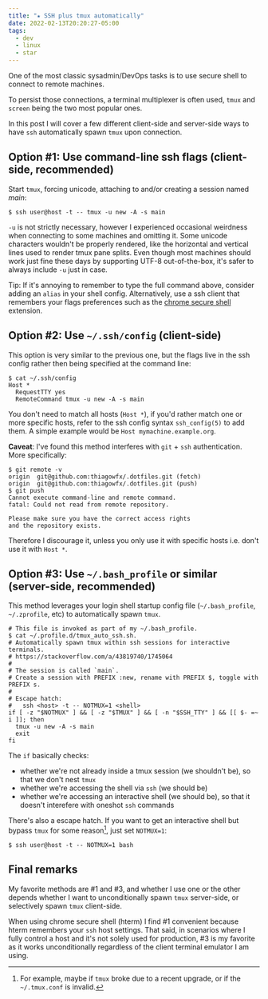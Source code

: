 ```yaml
---
title: "★ SSH plus tmux automatically"
date: 2022-02-13T20:20:27-05:00
tags:
  - dev
  - linux
  - star
---
```


One of the most classic sysadmin/DevOps tasks is to use secure shell to connect to remote machines.

To persist those connections, a terminal multiplexer is often used, `tmux` and `screen` being the two most popular ones.

In this post I will cover a few different client-side and server-side ways to have `ssh` automatically spawn `tmux` upon connection.

<!--more-->

## Option #1: Use command-line ssh flags (client-side, recommended)

Start `tmux`, forcing unicode, attaching to and/or creating a session named _main_:

```shell
$ ssh user@host -t -- tmux -u new -A -s main
```

`-u` is not strictly necessary, however I experienced occasional weirdness when connecting to some machines and omitting it. Some unicode characters wouldn't be properly rendered, like the horizontal and vertical lines used to render tmux pane splits. Even though most machines should work just fine these days by supporting UTF-8 out-of-the-box, it's safer to always include `-u` just in case.

Tip: If it's annoying to remember to type the full command above, consider adding an `alias` in your shell config. Alternatively, use a ssh client that remembers your flags preferences such as the [chrome secure shell](https://chrome.google.com/webstore/detail/secure-shell/iodihamcpbpeioajjeobimgagajmlibd?hl=en) extension.

## Option #2: Use `~/.ssh/config` (client-side)

This option is very similar to the previous one, but the flags live in the ssh config rather then being specified at the command line:

```shell
$ cat ~/.ssh/config
Host *
  RequestTTY yes
  RemoteCommand tmux -u new -A -s main
```

You don't need to match all hosts (`Host *`), if you'd rather match one or more specific hosts, refer to the ssh config syntax `ssh_config(5)` to add them. A simple example would be `Host mymachine.example.org`.

**Caveat**: I've found this method interferes with `git` + `ssh` authentication. More specifically:

```shell
$ git remote -v
origin	git@github.com:thiagowfx/.dotfiles.git (fetch)
origin	git@github.com:thiagowfx/.dotfiles.git (push)
$ git push
Cannot execute command-line and remote command.
fatal: Could not read from remote repository.

Please make sure you have the correct access rights
and the repository exists.
```

Therefore I discourage it, unless you only use it with specific hosts i.e. don't use it with `Host *`.

## Option #3: Use `~/.bash_profile` or similar (server-side, recommended)

This method leverages your login shell startup config file (`~/.bash_profile`, `~/.zprofile`, etc) to automatically spawn `tmux`.

```shell
# This file is invoked as part of my ~/.bash_profile.
$ cat ~/.profile.d/tmux_auto_ssh.sh.
# Automatically spawn tmux within ssh sessions for interactive terminals.
# https://stackoverflow.com/a/43819740/1745064
#
# The session is called `main`.
# Create a session with PREFIX :new, rename with PREFIX $, toggle with PREFIX s.
#
# Escape hatch:
#   ssh <host> -t -- NOTMUX=1 <shell>
if [ -z "$NOTMUX" ] && [ -z "$TMUX" ] && [ -n "$SSH_TTY" ] && [[ $- =~ i ]]; then
  tmux -u new -A -s main
  exit
fi
```

The `if` basically checks:

- whether we're not already inside a tmux session (we shouldn't be), so that we don't nest `tmux`
- whether we're accessing the shell via `ssh` (we should be)
- whether we're accessing an interactive shell (we should be), so that it doesn't interefere with oneshot `ssh` commands

There's also a escape hatch. If you want to get an interactive shell but bypass `tmux` for some reason[^1], just set `NOTMUX=1`:

```shell
$ ssh user@host -t -- NOTMUX=1 bash
```

## Final remarks

My favorite methods are #1 and #3, and whether I use one or the other depends whether I want to unconditionally spawn `tmux` server-side, or selectively spawn `tmux` client-side.

When using chrome secure shell (hterm) I find #1 convenient because hterm remembers your `ssh` host settings. That said, in scenarios where I fully control a host and it's not solely used for production, #3 is my favorite as it works unconditionally regardless of the client terminal emulator I am using.


[^1]: For example, maybe if `tmux` broke due to a recent upgrade, or if the `~/.tmux.conf` is invalid.

